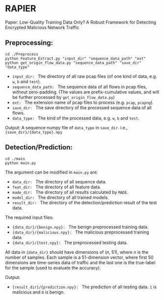 # RAPIER

Paper: Low-Quality Training Data Only? A Robust Framework for Detecting Encrypted Malicious Network Traffic

## Preprocessing:

```
cd ./Preprocess
python Feature_Extract.py "input_dir" "sequence_data_path" "ext"
python get_origin_flow_data.py "sequence_data_path" "save_dir" "data_type"
```

* `input_dir: ` The directory of all raw pcap files (of one kind of data, e.g. `w`, `b` and `test`).
* `sequence_data_path: ` The sequence data of all flows in pcap files, without zero-padding. (The values are prefix-cumulative values, and will be further processed by `get_origin_flow_data.py`)
* `ext: ` The extension name of pcap files to process (e.g. `pcap`, `pcapng`).
* `save_dir: ` The save directory of the processed sequence data of all flows.
* `data_type: ` The kind of the processed data, e.g. `w`, `b` and `test`.

Output: A sequence numpy file of `data_type` in `save_dir`. i.e., `{save_dir}/{data_type}.npy`

## Detection/Prediction:

```
cd ./main
python main.py
```

The argument can be modified in `main.py` are:
* `data_dir: ` The directory of all sequence data.
* `feat_dir: ` The directory of all feature data.
* `made_dir: ` The directory of all results calculated by `MADE`.
* `model_dir: ` The directory of all trained models.
* `result_dir: ` The directory of the detection/prediction result of the test data.

The required input files:
* `{data_dir}/{benign.npy}: ` The benign preprocessed training data. 
* `{data_dir}/{malicious.npy}: ` The malicious preprocessed training data.
* `{data_dir}/{test.npy}: ` The preprocessed testing data.

All data in `{data_dir}` should have dimensions of (*n*, 51), where *n* is the number of samples. Each sample is a 51-dimension vector, where first 50 dimensions are time-series data of traffic and the last one is the true-label for the sample (used to evaluate the accuracy).

Output:
* `{result_dir}/{prediction.npy}: ` The prediction of all testing data. `1` is malicious and `0` is benign.

